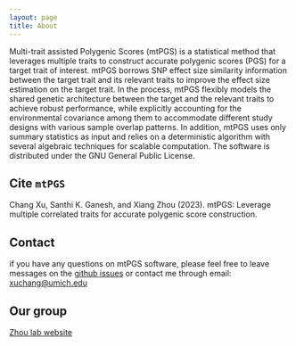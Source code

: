 ```yaml
---
layout: page
title: About
---
```


Multi-trait assisted Polygenic Scores (mtPGS) is a statistical method that leverages multiple traits to construct accurate polygenic scores (PGS) for a target trait of interest. mtPGS borrows SNP effect size similarity information between the target trait and its relevant traits to improve the effect size estimation on the target trait. In the process, mtPGS flexibly models the shared genetic architecture between the target and the relevant traits to achieve robust performance, while explicitly accounting for the environmental covariance among them to accommodate different study designs with various sample overlap patterns. In addition, mtPGS uses only summary statistics as input and relies on a deterministic algorithm with several algebraic techniques for scalable computation. The software is distributed under the GNU General Public License.

Cite `mtPGS`
-------------------
Chang Xu, Santhi K. Ganesh, and Xiang Zhou (2023). mtPGS: Leverage multiple correlated traits for accurate polygenic score construction.

Contact
-------------------
if you have any questions on mtPGS software, please feel free to leave messages on the [github issues](https://github.com/xuchang0201/mtPGS/issues) or contact me through email: xuchang@umich.edu

Our group
-------------------
[Zhou lab website](https://www.xzlab.org/)

